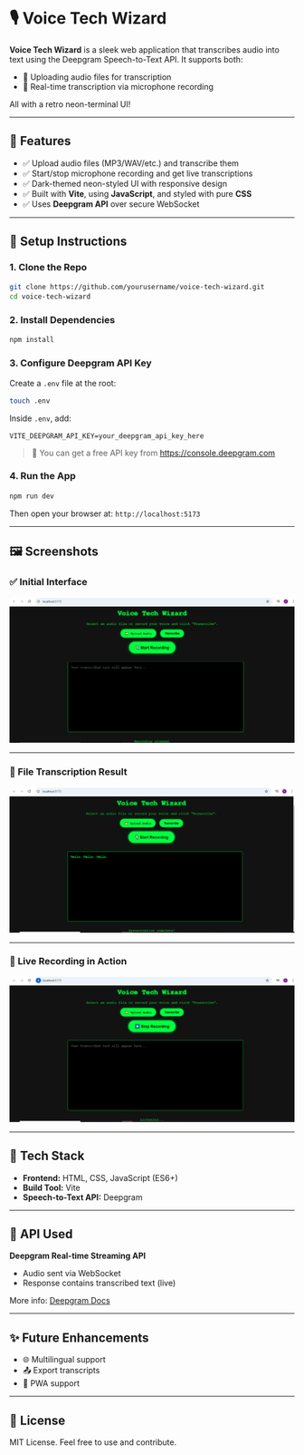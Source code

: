 
# 🎙️ Voice Tech Wizard

**Voice Tech Wizard** is a sleek web application that transcribes audio into text using the Deepgram Speech-to-Text API. It supports both:

- 📁 Uploading audio files for transcription
- 🎤 Real-time transcription via microphone recording

All with a retro neon-terminal UI!

---

## 🚀 Features

- ✅ Upload audio files (MP3/WAV/etc.) and transcribe them
- ✅ Start/stop microphone recording and get live transcriptions
- ✅ Dark-themed neon-styled UI with responsive design
- ✅ Built with **Vite**, using **JavaScript**, and styled with pure **CSS**
- ✅ Uses **Deepgram API** over secure WebSocket

---

## 🔧 Setup Instructions

### 1. Clone the Repo

```bash
git clone https://github.com/yourusername/voice-tech-wizard.git
cd voice-tech-wizard
```

### 2. Install Dependencies

```bash
npm install
```

### 3. Configure Deepgram API Key

Create a `.env` file at the root:

```bash
touch .env
```

Inside `.env`, add:

```
VITE_DEEPGRAM_API_KEY=your_deepgram_api_key_here
```

> 📌 You can get a free API key from https://console.deepgram.com

### 4. Run the App

```bash
npm run dev
```

Then open your browser at: `http://localhost:5173`

---

## 🖼️ Screenshots

### ✅ Initial Interface

![Initial Screen](/Screenshots/deep-gram-1.png)

---

### 📁 File Transcription Result

![File Transcription](./Screenshots/deepgram-2.png)

---

### 🎤 Live Recording in Action

![Live Recording](./Screenshots/deep-gram-3.png)

---

## 🧠 Tech Stack

- **Frontend:** HTML, CSS, JavaScript (ES6+)
- **Build Tool:** Vite
- **Speech-to-Text API:** Deepgram

---

## 🤖 API Used

**Deepgram Real-time Streaming API**

- Audio sent via WebSocket
- Response contains transcribed text (live)

More info: [Deepgram Docs](https://developers.deepgram.com)

---

## ✨ Future Enhancements

- 🌐 Multilingual support
- 📤 Export transcripts
- 📱 PWA support

---

## 📄 License

MIT License. Feel free to use and contribute.
